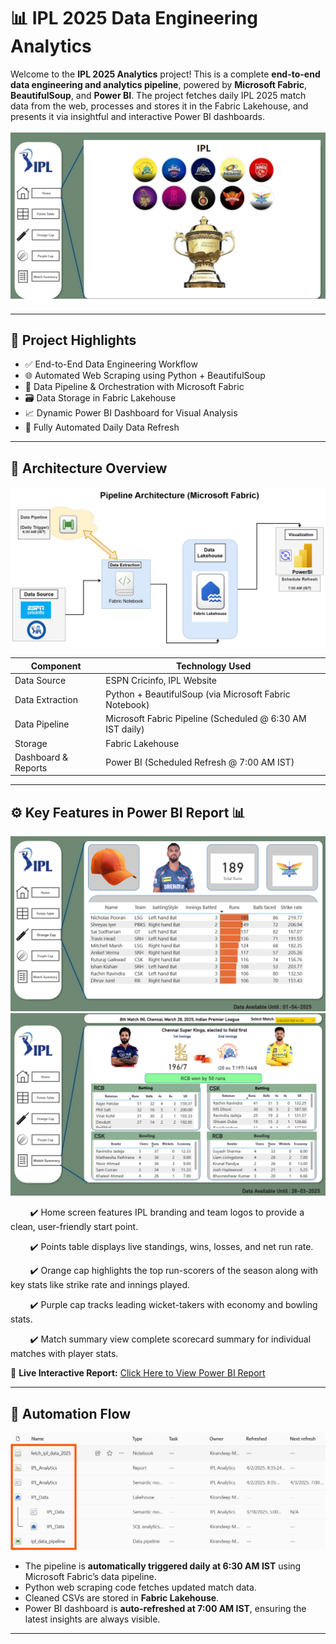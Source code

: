 # 📊 IPL 2025 Data Engineering Analytics
Welcome to the **IPL 2025 Analytics** project! This is a complete **end-to-end data engineering and analytics pipeline**, powered by **Microsoft Fabric**, **BeautifulSoup**, and **Power BI**. The project fetches daily IPL 2025 match data from the web, processes and stores it in the Fabric Lakehouse, and presents it via insightful and interactive Power BI dashboards.
<br></br>
![Home Page](https://github.com/KirandeepMarala/IPL-Analytics/blob/main/Images/ipl_home_page.png)

---

## 🚀 Project Highlights

- ✅ End-to-End Data Engineering Workflow
- 🌐 Automated Web Scraping using Python + BeautifulSoup
- 🧠 Data Pipeline & Orchestration with Microsoft Fabric
- 🗃️ Data Storage in Fabric Lakehouse
- 📈 Dynamic Power BI Dashboard for Visual Analysis
- 🔁 Fully Automated Daily Data Refresh

---

## 🧱 Architecture Overview

![Pipeline Architecture](https://github.com/KirandeepMarala/IPL-Analytics/blob/main/Images/pipeline_architecture.jpg)

| Component              | Technology Used             |
|------------------------|-----------------------------|
| Data Source            | ESPN Cricinfo, IPL Website  |
| Data Extraction        | Python + BeautifulSoup (via Microsoft Fabric Notebook) |
| Data Pipeline          | Microsoft Fabric Pipeline (Scheduled @ 6:30 AM IST daily) |
| Storage                | Fabric Lakehouse            |
| Dashboard & Reports    | Power BI (Scheduled Refresh @ 7:00 AM IST) |

---

## ⚙️ Key Features in Power BI Report 📊

![Orange Cap](https://github.com/KirandeepMarala/IPL-Analytics/blob/main/Images/orange_cap.png) 
![Match Summary](https://github.com/KirandeepMarala/IPL-Analytics/blob/main/Images/match_summary.png)

&nbsp;&nbsp;&nbsp;&nbsp;&nbsp;&nbsp;&nbsp;&nbsp;✔️ Home screen features IPL branding and team logos to provide a clean, user-friendly start point.  

&nbsp;&nbsp;&nbsp;&nbsp;&nbsp;&nbsp;&nbsp;&nbsp;✔️ Points table displays live standings, wins, losses, and net run rate.

&nbsp;&nbsp;&nbsp;&nbsp;&nbsp;&nbsp;&nbsp;&nbsp;✔️ Orange cap highlights the top run-scorers of the season along with key stats like strike rate and innings played.

&nbsp;&nbsp;&nbsp;&nbsp;&nbsp;&nbsp;&nbsp;&nbsp;✔️ Purple cap tracks leading wicket-takers with economy and bowling stats.

&nbsp;&nbsp;&nbsp;&nbsp;&nbsp;&nbsp;&nbsp;&nbsp;✔️ Match summary view complete scorecard summary for individual matches with player stats.

  🔗 **Live Interactive Report:** [Click Here to View Power BI Report](https://app.powerbi.com/view?r=eyJrIjoiMGQwMDY2MjItNjI0NS00MWUzLTk3ZWQtNDc5Zjg0ZDZmNmYwIiwidCI6ImM2ZTU0OWIzLTVmNDUtNDAzMi1hYWU5LWQ0MjQ0ZGM1YjJjNCJ9)  

---

## 🔄 Automation Flow
![All Elements](https://github.com/KirandeepMarala/IPL-Analytics/blob/main/Images/all_elements.jpg)
- The pipeline is **automatically triggered daily at 6:30 AM IST** using Microsoft Fabric’s data pipeline.
- Python web scraping code fetches updated match data.
- Cleaned CSVs are stored in **Fabric Lakehouse**.
- Power BI dashboard is **auto-refreshed at 7:00 AM IST**, ensuring the latest insights are always visible.

---
